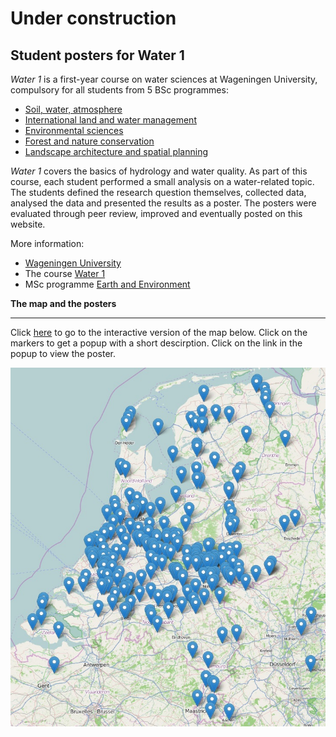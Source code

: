 Under construction
======


Student posters for Water 1
------

*Water 1* is a first-year course on water sciences at Wageningen University, compulsory for all students from 5 BSc programmes: 
- [Soil, water, atmosphere](http://www.wageningenur.nl/nl/Onderwijs-Opleidingen/Studiekiezers-bachelor/BSc-opleidingen/BSc-Bodem-Water-Atmosfeer.htm)
- [International land and water management](http://www.wageningenur.nl/nl/Onderwijs-Opleidingen/Studiekiezers-bachelor/BSc-opleidingen/BSc-Internationaal-Land-en-Waterbeheer.htm)
- [Environmental sciences](http://www.wageningenur.nl/nl/Onderwijs-Opleidingen/Studiekiezers-bachelor/BSc-opleidingen/BSc-Milieuwetenschappen.htm) 
- [Forest and nature conservation](http://www.wageningenur.nl/nl/Onderwijs-Opleidingen/Studiekiezers-bachelor/BSc-opleidingen/BSc-Bos-en-Natuurbeheer.htm) 
- [Landscape architecture and spatial planning](http://www.wageningenur.nl/nl/Onderwijs-Opleidingen/Studiekiezers-bachelor/BSc-opleidingen/BSc-Landschapsarchitectuur-en-Ruimtelijke-Planning.htm) 

*Water 1* covers the basics of hydrology and water quality. As part of this course, each student performed a small analysis on a water-related topic. The students defined the research question themselves, collected data, analysed the data and presented the results as a poster. The posters were evaluated through peer review, improved and eventually posted on this website. 

More information:
- [Wageningen University](http://www.wageningenur.nl/en.htm)
- The course [Water 1](https://ssc.wur.nl/Studiegids/Vak/HWM-10303)
- MSc programme [Earth and Environment](http://www.wageningenur.nl/en/Education-Programmes/prospective-master-students/MSc-programmes/MSc-Earth-and-Environment.htm)

**The map and the posters**

------

Click [here](http://rawgit.com/ClaudiaBrauer/Water1/master/map_posters_water1.html) to go to the interactive version of the map below. Click on the markers to get a popup with a short descirption. Click on the link in the popup to view the poster.

![Map with posters](map_posters_water1.jpg)
